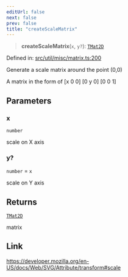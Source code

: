 ```yaml
---
editUrl: false
next: false
prev: false
title: "createScaleMatrix"
---
```


> **createScaleMatrix**(`x`, `y?`): [`TMat2D`](/api/type-aliases/tmat2d/)

Defined in: [src/util/misc/matrix.ts:200](https://github.com/fabricjs/fabric.js/blob/977f797255d8c56b5b68360b0d45bed33697d2e8/src/util/misc/matrix.ts#L200)

Generate a scale matrix around the point (0,0)

A matrix in the form of
[x 0 0]
[0 y 0]
[0 0 1]

## Parameters

### x

`number`

scale on X axis

### y?

`number` = `x`

scale on Y axis

## Returns

[`TMat2D`](/api/type-aliases/tmat2d/)

matrix

## Link

https://developer.mozilla.org/en-US/docs/Web/SVG/Attribute/transform#scale
